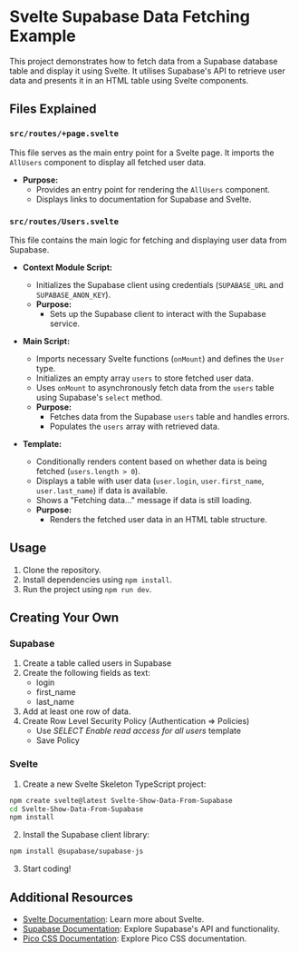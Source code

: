 # Svelte Supabase Data Fetching Example

This project demonstrates how to fetch data from a Supabase database table and display it using Svelte. It utilises Supabase's API to retrieve user data and presents it in an HTML table using Svelte components.

## Files Explained

### `src/routes/+page.svelte`

This file serves as the main entry point for a Svelte page. It imports the `AllUsers` component to display all fetched user data.

- **Purpose:** 
  - Provides an entry point for rendering the `AllUsers` component.
  - Displays links to documentation for Supabase and Svelte.

### `src/routes/Users.svelte`

This file contains the main logic for fetching and displaying user data from Supabase.

- **Context Module Script:**
  - Initializes the Supabase client using credentials (`SUPABASE_URL` and `SUPABASE_ANON_KEY`).
  - **Purpose:** 
    - Sets up the Supabase client to interact with the Supabase service.
  
- **Main Script:**
  - Imports necessary Svelte functions (`onMount`) and defines the `User` type.
  - Initializes an empty array `users` to store fetched user data.
  - Uses `onMount` to asynchronously fetch data from the `users` table using Supabase's `select` method.
  - **Purpose:**
    - Fetches data from the Supabase `users` table and handles errors.
    - Populates the `users` array with retrieved data.

- **Template:**
  - Conditionally renders content based on whether data is being fetched (`users.length > 0`).
  - Displays a table with user data (`user.login`, `user.first_name`, `user.last_name`) if data is available.
  - Shows a "Fetching data..." message if data is still loading.
  - **Purpose:**
    - Renders the fetched user data in an HTML table structure.

## Usage

1. Clone the repository.
2. Install dependencies using `npm install`.
3. Run the project using `npm run dev`.

## Creating Your Own
### Supabase
1. Create a table called users in Supabase
2. Create the following fields as text:
   - login
   - first_name
   - last_name
3. Add at least one row of data.
4. Create Row Level Security Policy (Authentication => Policies)
   - Use *SELECT	Enable read access for all users*	template
   - Save Policy

### Svelte
1. Create a new Svelte Skeleton TypeScript project:
```bash
npm create svelte@latest Svelte-Show-Data-From-Supabase
cd Svelte-Show-Data-From-Supabase
npm install
```
2. Install the Supabase client library:
```bash
npm install @supabase/supabase-js
```
3. Start coding!

## Additional Resources

- [Svelte Documentation](https://kit.svelte.dev): Learn more about Svelte.
- [Supabase Documentation](https://supabase.com/docs#reference-documentation): Explore Supabase's API and functionality.
- [Pico CSS Documentation](https://picocss.com/docs): Explore Pico CSS documentation.